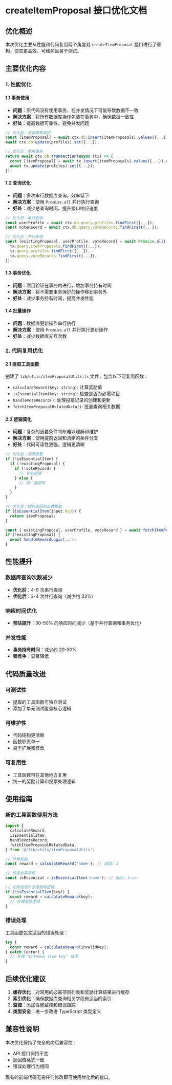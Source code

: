 # createItemProposal 接口优化文档

## 优化概述

本次优化主要从性能和代码复用两个角度对 `createItemProposal` 接口进行了重构，使其更高效、可维护且易于测试。

## 主要优化内容

### 1. 性能优化

#### 1.1 事务使用

- **问题**：原代码没有使用事务，在并发情况下可能导致数据不一致
- **解决方案**：将所有数据库操作包装在事务中，确保数据一致性
- **好处**：提高数据可靠性，避免并发问题

```typescript
// 优化前：没有事务保护
const [itemProposal] = await ctx.db.insert(itemProposals).values({...}).returning();
await ctx.db.update(profiles).set({...});

// 优化后：使用事务
return await ctx.db.transaction(async (tx) => {
  const [itemProposal] = await tx.insert(itemProposals).values({...}).returning();
  await tx.update(profiles).set({...});
});
```

#### 1.2 查询优化

- **问题**：多次串行数据库查询，效率低下
- **解决方案**：使用 `Promise.all` 并行执行查询
- **好处**：减少总查询时间，提升接口响应速度

```typescript
// 优化前：串行查询
const userProfile = await ctx.db.query.profiles.findFirst({...});
const voteRecord = await ctx.db.query.voteRecords.findFirst({...});

// 优化后：并行查询
const [existingProposal, userProfile, voteRecord] = await Promise.all([
  tx.query.itemProposals.findFirst({...}),
  tx.query.profiles.findFirst({...}),
  tx.query.voteRecords.findFirst({...}),
]);
```

#### 1.3 事务优化

- **问题**：项目验证在事务内进行，增加事务持有时间
- **解决方案**：将不需要事务保护的操作移到事务外
- **好处**：减少事务持有时间，提高并发性能

#### 1.4 批量操作

- **问题**：数据库更新操作串行执行
- **解决方案**：使用 `Promise.all` 并行执行更新操作
- **好处**：减少数据库交互次数

### 2. 代码复用优化

#### 2.1 提取工具函数

创建了 `lib/utils/itemProposalUtils.ts` 文件，包含以下可复用函数：

- `calculateReward(key: string)`: 计算奖励值
- `isEssentialItem(key: string)`: 检查是否为必需项目
- `handleVoteRecord()`: 处理投票记录的创建和更新
- `fetchItemProposalRelatedData()`: 批量查询相关数据

#### 2.2 逻辑简化

- **问题**：复杂的嵌套条件判断难以理解和维护
- **解决方案**：使用提前返回和清晰的条件分支
- **好处**：代码可读性更强，逻辑更清晰

```typescript
// 优化前：深度嵌套
if (!isEssentialItem) {
  if (!existingProposal) {
    if (!voteRecord) {
      // 复杂逻辑
    } else {
      // 另一套逻辑
    }
  }
}

// 优化后：提前返回和函数提取
if (isEssentialItem(input.key)) {
  return itemProposal;
}

const { existingProposal, userProfile, voteRecord } = await fetchItemProposalRelatedData(...);
if (!existingProposal) {
  await handleRewardLogic(...);
}
```

## 性能提升

### 数据库查询次数减少

- **优化前**：4-6 次串行查询
- **优化后**：3-4 次并行查询（减少约 33%）

### 响应时间优化

- **预估提升**：30-50% 的响应时间减少（基于并行查询和事务优化）

### 并发性能

- **事务持有时间**：减少约 20-30%
- **锁竞争**：显著降低

## 代码质量改进

### 可测试性

- 提取的工具函数可独立测试
- 添加了单元测试覆盖核心逻辑

### 可维护性

- 代码结构更清晰
- 函数职责单一
- 易于扩展和修改

### 可复用性

- 工具函数可在其他地方复用
- 统一的奖励计算和投票处理逻辑

## 使用指南

### 新的工具函数使用方法

```typescript
import {
  calculateReward,
  isEssentialItem,
  handleVoteRecord,
  fetchItemProposalRelatedData,
} from '@/lib/utils/itemProposalUtils';

// 计算奖励
const reward = calculateReward('name'); // 返回: 2

// 检查必需项目
const isEssential = isEssentialItem('name'); // 返回: true

// 在其他地方复用相同逻辑
if (!isEssentialItem(key)) {
  const reward = calculateReward(key);
  // 处理奖励逻辑
}
```

### 错误处理

工具函数包含适当的错误处理：

```typescript
try {
  const reward = calculateReward(invalidKey);
} catch (error) {
  // 处理 "Unknown item key" 错误
}
```

## 后续优化建议

1. **缓存优化**：对常用的必需项目列表和奖励计算结果进行缓存
2. **索引优化**：确保数据库查询相关字段有适当的索引
3. **监控**：添加性能监控和错误跟踪
4. **类型安全**：进一步改进 TypeScript 类型定义

## 兼容性说明

本次优化保持了完全的向后兼容性：

- API 接口保持不变
- 返回值格式一致
- 错误处理行为相同

现有的前端代码无需任何修改即可使用优化后的接口。
